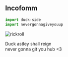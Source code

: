 ## Incofomm
```python
import duck-side
import nevergonnagiveyouup
```
![rickroll](https://i.insider.com/602ee9ced3ad27001837f2ac?width=700)

Duck astley shall reign <br>
never gonna git you hub <3
